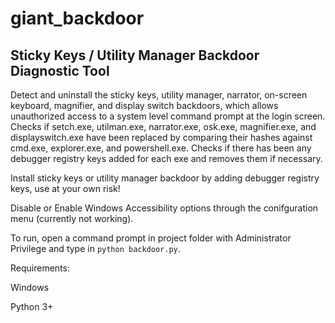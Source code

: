 # giant_backdoor
## Sticky Keys / Utility Manager Backdoor Diagnostic Tool

Detect and uninstall the sticky keys, utility manager, narrator, on-screen keyboard, magnifier, and display switch backdoors, which allows unauthorized access to a system level command prompt at the login screen.  Checks if setch.exe, utilman.exe, narrator.exe, osk.exe, magnifier.exe, and displayswitch.exe have been replaced by comparing their hashes against cmd.exe, explorer.exe, and powershell.exe.  Checks if there has been any debugger registry keys added for each exe and removes them if necessary. 

Install sticky keys or utility manager backdoor by adding debugger registry keys, use at your own risk!

Disable or Enable Windows Accessibility options through the conifguration menu (currently not working).

To run, open a command prompt in project folder with Administrator Privilege and type in `python backdoor.py`.

Requirements: 

Windows

Python 3+
